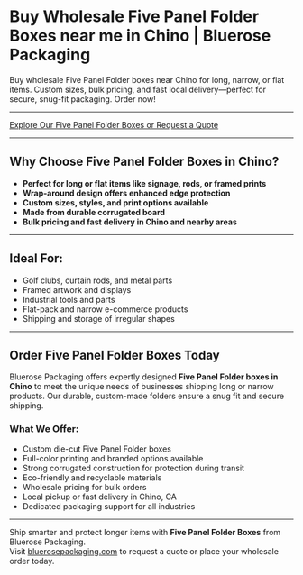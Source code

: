 # Buy Wholesale Five Panel Folder Boxes near me in Chino | Bluerose Packaging

Buy wholesale Five Panel Folder boxes near Chino for long, narrow, or flat items. Custom sizes, bulk pricing, and fast local delivery—perfect for secure, snug-fit packaging. Order now!

---

[Explore Our Five Panel Folder Boxes or Request a Quote](https://www.bluerosepackaging.com/location/chino/)

---

## Why Choose Five Panel Folder Boxes in Chino?

- **Perfect for long or flat items like signage, rods, or framed prints**  
- **Wrap-around design offers enhanced edge protection**  
- **Custom sizes, styles, and print options available**  
- **Made from durable corrugated board**  
- **Bulk pricing and fast delivery in Chino and nearby areas**

---

## Ideal For:

- Golf clubs, curtain rods, and metal parts  
- Framed artwork and displays  
- Industrial tools and parts  
- Flat-pack and narrow e-commerce products  
- Shipping and storage of irregular shapes

---

## Order Five Panel Folder Boxes Today

Bluerose Packaging offers expertly designed **Five Panel Folder boxes in Chino** to meet the unique needs of businesses shipping long or narrow products. Our durable, custom-made folders ensure a snug fit and secure shipping.

### What We Offer:

- Custom die-cut Five Panel Folder boxes  
- Full-color printing and branded options available  
- Strong corrugated construction for protection during transit  
- Eco-friendly and recyclable materials  
- Wholesale pricing for bulk orders  
- Local pickup or fast delivery in Chino, CA  
- Dedicated packaging support for all industries

---

Ship smarter and protect longer items with **Five Panel Folder Boxes** from Bluerose Packaging.  
Visit [bluerosepackaging.com](https://www.bluerosepackaging.com/product-category/boxes/) to request a quote or place your wholesale order today.

